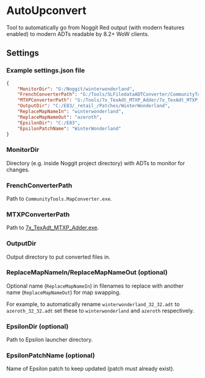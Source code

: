 # AutoUpconvert
Tool to automatically go from Noggit Red output (with modern features enabled) to modern ADTs readable by 8.2+ WoW clients. 

## Settings
### Example settings.json file
```json
{
    "MonitorDir": "G:/Noggit/winterwonderland",
    "FrenchConverterPath": "G:/Tools/SLFiledataADTConverter/CommunityTools.MapConverter.exe",
    "MTXPConverterPath": "G:/Tools/7x_TexAdt_MTXP_Adder/7x_TexAdt_MTXP_Adder.exe",
    "OutputDir": "C:/E83/_retail_/Patches/WinterWonderland",
    "ReplaceMapNameIn": "winterwonderland",
    "ReplaceMapNameOut": "azeroth",
    "EpsilonDir": "C:/E83",
    "EpsilonPatchName": "WinterWonderland"
}
```

### MonitorDir
Directory (e.g. inside Noggit project directory) with ADTs to monitor for changes.

### FrenchConverterPath 
Path to `CommunityTools.MapConverter.exe`.

### MTXPConverterPath
Path to [7x_TexAdt_MTXP_Adder.exe](https://github.com/Marlamin/7x_TexAdt_MTXP_Adder).

### OutputDir
Output directory to put converted files in.

### ReplaceMapNameIn/ReplaceMapNameOut (optional)
Optional name (`ReplaceMapNameIn`) in filenames to replace with another name (`ReplaceMapNameOut`) for map swapping. 

For example, to automatically rename `winterwonderland_32_32.adt` to `azeroth_32_32.adt` set these to `winterwonderland` and `azeroth` respectively.

### EpsilonDir (optional)
Path to Epsilon launcher directory.

### EpsilonPatchName (optional)
Name of Epsilon patch to keep updated (patch must already exist).